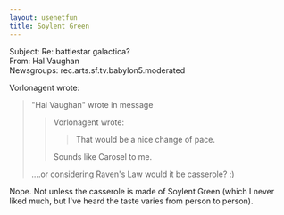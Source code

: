 ```yaml
---   
layout: usenetfun   
title: Soylent Green   
---   
```

   
   
 Subject: Re: battlestar galactica?   
From: Hal Vaughan   
Newsgroups: rec.arts.sf.tv.babylon5.moderated   
   
Vorlonagent wrote:   
 >   
 > &quot;Hal Vaughan&quot; wrote in message   
 >> Vorlonagent wrote:   
 >>   
 >> > That would be a nice change of pace.   
 >> >   
 >> >   
 >>   
 >> Sounds like Carosel to me.   
 >   
 > ....or considering Raven's Law would it be casserole?  :)   
 >   
   
Nope.  Not unless the casserole is made of Soylent Green (which I never   
liked much, but I've heard the taste varies from person to person).   
   
   
   

